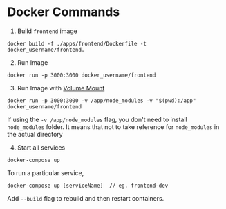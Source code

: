 # Docker Commands

1. Build `frontend` image

```
docker build -f ./apps/frontend/Dockerfile -t docker_username/frontend.
```

2. Run Image

```
docker run -p 3000:3000 docker_username/frontend
```

3. Run Image with [Volume Mount](https://docs.docker.com/get-started/06_bind_mounts/)

```
docker run -p 3000:3000 -v /app/node_modules -v "$(pwd):/app" docker_username/frontend
```

If using the `-v /app/node_modules` flag, you don't need to install `node_modules` folder. It means that not to take reference for `node_modules` in the actual directory

4. Start all services

```
docker-compose up
```

To run a particular service,

```
docker-compose up [serviceName]  // eg. frontend-dev
```

Add `--build` flag to rebuild and then restart containers.
